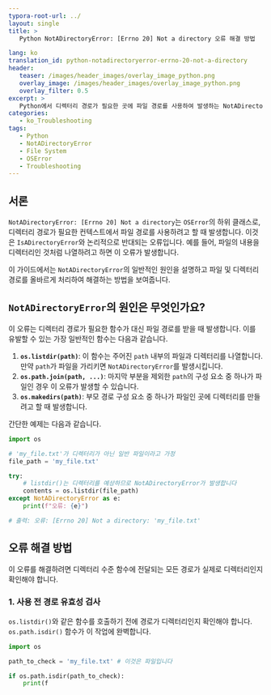 ```yaml
---
typora-root-url: ../
layout: single
title: >
   Python NotADirectoryError: [Errno 20] Not a directory 오류 해결 방법

lang: ko
translation_id: python-notadirectoryerror-errno-20-not-a-directory
header:
   teaser: /images/header_images/overlay_image_python.png
   overlay_image: /images/header_images/overlay_image_python.png
   overlay_filter: 0.5
excerpt: >
   Python에서 디렉터리 경로가 필요한 곳에 파일 경로를 사용하여 발생하는 NotADirectoryError: [Errno 20] Not a directory 오류를 이해하고 해결하세요. 경로를 검증하여 이 흔한 문제를 피하는 방법을 배웁니다.
categories:
   - ko_Troubleshooting
tags:
   - Python
   - NotADirectoryError
   - File System
   - OSError
   - Troubleshooting
---
```


## 서론

`NotADirectoryError: [Errno 20] Not a directory`는 `OSError`의 하위 클래스로, 디렉터리 경로가 필요한 컨텍스트에서 파일 경로를 사용하려고 할 때 발생합니다. 이것은 `IsADirectoryError`와 논리적으로 반대되는 오류입니다. 예를 들어, 파일의 내용을 디렉터리인 것처럼 나열하려고 하면 이 오류가 발생합니다.

이 가이드에서는 `NotADirectoryError`의 일반적인 원인을 설명하고 파일 및 디렉터리 경로를 올바르게 처리하여 해결하는 방법을 보여줍니다.

## `NotADirectoryError`의 원인은 무엇인가요?

이 오류는 디렉터리 경로가 필요한 함수가 대신 파일 경로를 받을 때 발생합니다. 이를 유발할 수 있는 가장 일반적인 함수는 다음과 같습니다.

1.  **`os.listdir(path)`**: 이 함수는 주어진 `path` 내부의 파일과 디렉터리를 나열합니다. 만약 `path`가 파일을 가리키면 `NotADirectoryError`를 발생시킵니다.
2.  **`os.path.join(path, ...)`**: 마지막 부분을 제외한 `path`의 구성 요소 중 하나가 파일인 경우 이 오류가 발생할 수 있습니다.
3.  **`os.makedirs(path)`**: 부모 경로 구성 요소 중 하나가 파일인 곳에 디렉터리를 만들려고 할 때 발생합니다.

간단한 예제는 다음과 같습니다.

```python
import os

# 'my_file.txt'가 디렉터리가 아닌 일반 파일이라고 가정
file_path = 'my_file.txt'

try:
    # listdir()는 디렉터리를 예상하므로 NotADirectoryError가 발생합니다
    contents = os.listdir(file_path) 
except NotADirectoryError as e:
    print(f"오류: {e}")

# 출력: 오류: [Errno 20] Not a directory: 'my_file.txt'
```

## 오류 해결 방법

이 오류를 해결하려면 디렉터리 수준 함수에 전달되는 모든 경로가 실제로 디렉터리인지 확인해야 합니다.

### 1. 사용 전 경로 유효성 검사

`os.listdir()`와 같은 함수를 호출하기 전에 경로가 디렉터리인지 확인해야 합니다. `os.path.isdir()` 함수가 이 작업에 완벽합니다.

```python
import os

path_to_check = 'my_file.txt' # 이것은 파일입니다

if os.path.isdir(path_to_check):
    print(f